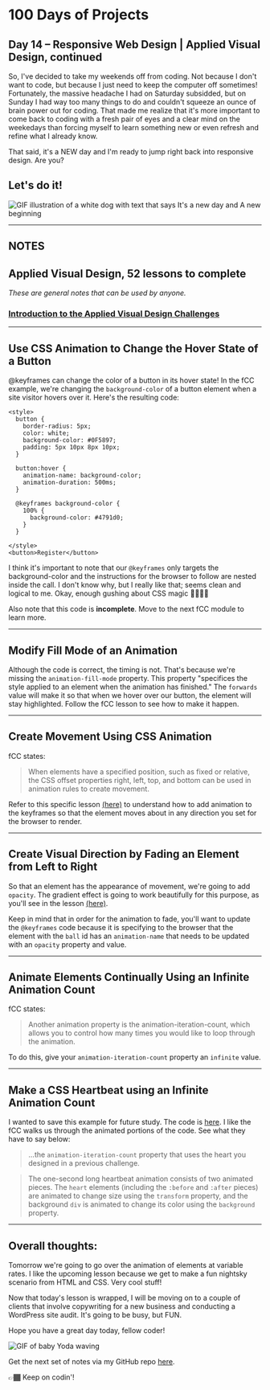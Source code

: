 # 100 Days of Projects

## Day 14 – Responsive Web Design | Applied Visual Design, continued

So, I've decided to take my weekends off from coding. Not because I don't want to code, but because I just need to keep the computer off sometimes! Fortunately, the massive headache I had on Saturday subsidded, but on Sunday I had way too many things to do and couldn't squeeze an ounce of brain power out for coding. That made me realize that it's more important to come back to coding with a fresh pair of eyes and a clear mind on the weekedays than forcing myself to learn something new or even refresh and refine what I already know.

That said, it's a NEW day and I'm ready to jump right back into responsive design. Are you?

## Let's do it!

![GIF illustration of a white dog with text that says It's a new day and A new beginning](https://media1.tenor.com/images/a547005f4d3b38bcfca309873db05461/tenor.gif?itemid=12542285)

---

## NOTES

## Applied Visual Design, 52 lessons to complete

*These are general notes that can be used by anyone.*

### [Introduction to  the Applied Visual Design Challenges](https://www.freecodecamp.org/learn/responsive-web-design/applied-visual-design/)

---

## Use CSS Animation to Change the Hover State of a Button

@keyframes can change the color of a button in its hover state! In the fCC example, we're changing the `background-color` of a button element when a site visitor hovers over it. Here's the resulting code:

```
<style>
  button {
    border-radius: 5px;
    color: white;
    background-color: #0F5897;
    padding: 5px 10px 8px 10px;
  }

  button:hover {
    animation-name: background-color;
    animation-duration: 500ms;
  }

  @keyframes background-color {
    100% {
      background-color: #4791d0;
    }
  }

</style>
<button>Register</button>

```

I think it's important to note that our `@keyframes` only targets the background-color and the instructions for the browser to follow are nested inside the call. I don't know why, but I really like that; seems clean and logical to me. Okay, enough gushing about CSS magic  🧙🏾‍♀️✨

Also note that this code is **incomplete**. Move to the next fCC module to learn more.

---

## Modify Fill Mode of an Animation

Although the code is correct, the timing is not. That's because we're missing the `animation-fill-mode` property. This property "specifices the style applied to an element when the animation has finished." The `forwards` value will make it so that when we hover over our button, the element will stay highlighted. Follow the fCC lesson to see how to make it happen.

---

## Create Movement Using CSS Animation

fCC states:

> When elements have a specified position, such as fixed or relative, the CSS offset properties right, left, top, and bottom can be used in animation rules to create movement.

Refer to this specific lesson [(here)](https://www.freecodecamp.org/learn/responsive-web-design/applied-visual-design/create-movement-using-css-animation) to understand how to add animation to the keyframes so that the element moves about in any direction you set for the browser to render.

---

## Create Visual Direction by Fading an Element from Left to Right

So that an element has the appearance of movement, we're going to add `opacity`. The gradient effect is going to work beautifully for this purpose, as you'll see in the lesson [(here)](https://www.freecodecamp.org/learn/responsive-web-design/applied-visual-design/create-visual-direction-by-fading-an-element-from-left-to-right).

Keep in mind that in order for the animation to fade, you'll want to update the `@keyframes` code because it is specifying to the browser that the element with the `ball` id has an `animation-name` that needs to be updated with an `opacity` property and value.

---

## Animate Elements Continually Using an Infinite Animation Count

fCC states:

> Another animation property is the animation-iteration-count, which allows you to control how many times you would like to loop through the animation.

To do this, give your `animation-iteration-count` property an `infinite` value.

---

## Make a CSS Heartbeat using an Infinite Animation Count

I wanted to save this example for future study. The code is [here](https://codepen.io/gerilynmhayes/pen/YzqvNYz). I like the fCC walks us through the animated portions of the code. See what they have to say below:

> ...the `animation-iteration-count` property that uses the heart you designed in a previous challenge.

> The one-second long heartbeat animation consists of two animated pieces. The `heart` elements (including the `:before` and `:after` pieces) are animated to change size using the `transform` property, and the background `div` is animated to change its color using the `background` property.

---

## Overall thoughts:

Tomorrow we're going to go over the animation of elements at variable rates. I like the upcoming lesson because we get to make a fun nightsky scenario from HTML and CSS. Very cool stuff!

Now that today's lesson is wrapped, I will be moving on to a couple of clients that involve copywriting for a new business and conducting a WordPress site audit. It's going to be busy, but FUN.

Hope you have a great day today, fellow coder!

![GIF of baby Yoda waving](https://media1.tenor.com/images/e9509ddcab0a9121660fa748b98b50e5/tenor.gif?itemid=15921838)

Get the next set of notes via my GitHub repo [here](https://github.com/gerilynmhayes/responsive_web_design/tree/master/responsive_web_design).

👉🏾  Keep on codin'!